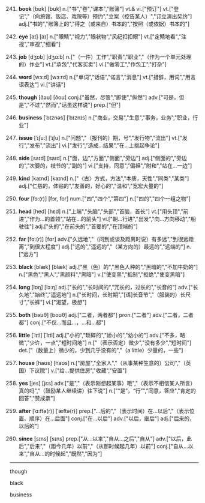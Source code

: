 241. **book**
     [bʊk]  [bʊk]
     n.["书","卷","课本","账簿"]  vt.& vi.["预订"]  vt.["登记","（向旅馆、饭店、戏院等）预约","立案（控告某人）","订立演出契约"]  adj.["书的","账簿上的","得之（或来自）书本的","按照（或依据）书本的"]  

242. **eye**
     [aɪ]  [aɪ]
     n.["眼睛","视力","眼状物","风纪扣扣眼"]  vt.["定睛地看","注视","审视","细看"]  

243. **job**
     [dʒɒb]  [dʒɑ:b]
     n.["（一件）工作","职责","职业","（作为一个单元处理的）作业"]  vt.["承包","代客买卖"]  vi.["做零工","作包工","打杂"]  

244. **word**
     [wɜ:d]  [wɜ:rd]
     n.["单词","话语","诺言","消息"]  vt.["措辞，用词","用言语表达"]  vi.["讲话"]  

245. **though**
     [ðəʊ]  [ðoʊ]
     conj.["虽然，尽管","即使","纵然"]  adv.["可是，但是","不过","然而","话虽这样说"]  prep.["但"]  

246. **business**
     [ˈbɪznəs]  [ˈbɪznɪs]
     n.["商业，交易","生意","事务，业务","职业，行业"]  

247. **issue**
     [ˈɪʃu:]  [ˈɪʃu]
     n.["问题","（报刊的）期，号","发行物","流出"]  vt.["发行","发布","流出"]  vi.["发行","造成…结果","在…上挑起争论"]  

248. **side**
     [saɪd]  [saɪd]
     n.["面，边","方面","侧面","旁边"]  adj.["侧面的","旁边的","次要的，枝节的","副的"]  vi.["支持，同意","偏袒","附和","站在…一边"]  

249. **kind**
     [kaɪnd]  [kaɪnd]
     n.["〈古〉方式，方法","本质，天性","同类","某类"]  adj.["仁慈的，体贴的","友善的，好心的","温和","宽宏大量的"]  

250. **four**
     [fɔ:(r)]  [fɔr, for]
     num.["四","四个","第四"]  n.["四的","四个一组之物"]  

251. **head**
     [hed]  [hɛd]
     n.["上端","头脑","头部","首脑，首长"]  vt.["用头顶","前进","作为…的首领","站在…的前头"]  vi.["朝…行进","出发","向…方向移动","船驶往"]  adj.["头的","在前头的","首要的","在顶端的"]  

252. **far**
     [fɑ:(r)]  [fɑr]
     adv.["久远地","（问到或谈及距离时说）有多远","到很远距离","到很大程度"]  adj.["远的","遥远的","（某方向的）最远的","远端的"]  n.["远方"]  

253. **black**
     [blæk]  [blæk]
     adj.["黑（色）的","黑色人种的","黑暗的","不加牛奶的"]  n.["黑色","黑人","黑颜料","黑暗"]  v.["使变黑","抵制","拒绝","使变黑暗"]  

254. **long**
     [lɒŋ]  [lɔ:ŋ]
     adj.["长的","长时间的","冗长的，过长的","长音的"]  adv.["长久地","始终","遥远地"]  n.["长时间，长时期","[语]长音节","（服装的）长尺寸","长裤"]  vi.["渴望，极想"]  

255. **both**
     [bəʊθ]  [boʊθ]
     adj.["二者，两者都"]  pron.["二者"]  adv.["二者，二者都"]  conj.["不仅…而且…，…和…都"]  

256. **little**
     [ˈlɪtl]  [ˈlɪtl]
     adj.["小的","琐碎的","娇小的","幼小的"]  adv.["不多，略微","少许，一点","短时间地"]  n.["（表示否定）微少","没有多少","短时间"]  det.["（数量上）微少的，少到几乎没有的","（a little）少量的，一些"]  

257. **house**
     [haʊs]  [haʊs]
     n.["房屋","全家人","（从事某种生意的）公司","（英国）下议院"]  v.["给…提供住房","收藏","安置"]  

258. **yes**
     [jes]  [jɛs]
     adv.["是","（表示刚想起某事）哦","（表示不相信某人所言）真的吗","（鼓励某人继续讲）往下说"]  n.["“是”，“行”","同意，答应","肯定的回答","赞成票"]  

259. **after**
     [ˈɑ:ftə(r)]  [ˈæftə(r)]
     prep.["…后的","（表示时间）在…以后","（表示位置、顺序）在…后面"]  conj.["在…以后"]  adv.["以后，继后"]  adj.["后来的，以后的"]  

260. **since**
     [sɪns]  [sɪns]
     prep.["从…以来","自从…之后","自从"]  adv.["以后，此后","后来","（距今几年）以前","（从那时候起几年）以前"]  conj.["自从…以来","自从…的时候起","既然","因为"]  



---

though

black

business

